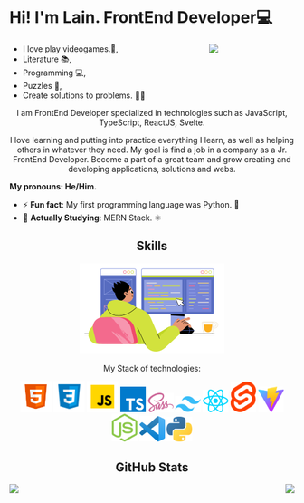 <h1>Hi! I'm Lain. FrontEnd Developer💻</h1>
<img src="./assets/isaac.gif" width="30%" align="right">

- I love play videogames.👾,
- Literature 📚,
- Programming 💻,
- Puzzles 🤔,
- Create solutions to problems. 🐱‍🏍

<p align="center">I am FrontEnd Developer specialized in technologies such as JavaScript, TypeScript, ReactJS, Svelte.</p>

<p align="center">I love learning and putting into practice everything I learn, as well as helping others in whatever they need. My goal is find a job in a company as a Jr. FrontEnd Developer. Become a part of a great team and grow creating and developing applications, solutions and webs.</p>

<strong>My pronouns: He/Him.</strong>

- ⚡ <strong>Fun fact</strong>: My first programming language was Python. 🐍
- 📖 <strong>Actually Studying</strong>: MERN Stack. ⚛️


<h2 align="center">Skills</h2>

<div align="center">

  <img src="./assets/skill-illustration.png" />
  <p align="center" font-weight="bold">My Stack of technologies:</p>

  <img src="./skills/html5.svg" width="55px" alt="html"/>
  <img src="./skills/CSS3.png" width="55px" alt="css" />
  <img src="./skills/javascript.png" width="55px" alt="js" />
  <img src="./skills/typescript.svg" width="45px" alt="ts" />
  <img src="./skills/Sass.svg" width="45px" alt="sass" />
  <img src="./skills/tailwindcss.svg" width="45px" alt="tailwindcss" />
  <img src="./skills/react.svg" width="45px" alt="react" />
  <img src="./skills/Svelte.svg" width="45px" alt="svelte" />
  <img src="./skills/vite.svg" width="45px" alt="vite" />
  <img src="./skills/nodejs.svg" width="45px" alt="nodejs" />
  <img src="./skills/vscode.svg" width="45px" alt="vscode" />
  <img src="./skills/python.svg" width="45px" alt="python" />
</div>


<h2 align="center">GitHub Stats</h2>
<p>
  <img align="left" src="https://github-readme-streak-stats.herokuapp.com?user=laindomJS&theme=gruvbox&date_format=j%20M%5B%20Y%5D&locale=es" />
</p>
<p>
  <img align="right" src="https://github-readme-stats.vercel.app/api/top-langs/?username=laindomJS&show_icons=true&theme=gruvbox" />
</p>

